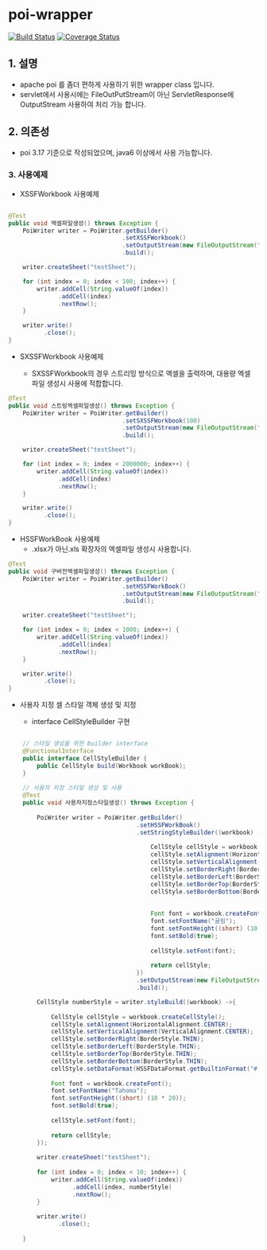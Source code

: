 # poi-wrapper

[![Build Status](https://travis-ci.org/KimYongSung/poi-wrapper.svg?branch=master)](https://travis-ci.org/KimYongSung/poi-wrapper)
[![Coverage Status](https://coveralls.io/repos/github/KimYongSung/poi-wrapper/badge.svg?branch=master)](https://coveralls.io/github/KimYongSung/poi-wrapper?branch=master)

## 1. 설명
* apache poi 를 좀더 편하게 사용하기 위한 wrapper class 입니다.
* servlet에서 사용시에는 FileOutPutStream이 아닌 ServletResponse에 OutputStream 사용하여 처리 가능 합니다.

## 2. 의존성

* poi 3.17 기준으로 작성되었으며, java6 이상에서 사용 가능합니다.

### 3. 사용예제

* XSSFWorkbook 사용예제
```java

@Test
public void 엑셀파일생성() throws Exception {
    PoiWriter writer = PoiWriter.getBuilder()
                                .setXSSFWorkbook()
                                .setOutputStream(new FileOutputStream("D:\\공부\\엑셀테스트\\excel_test.xlsx"))
                                .build();

    writer.createSheet("testSheet");

    for (int index = 0; index < 100; index++) {
        writer.addCell(String.valueOf(index))
              .addCell(index)
              .nextRow();
    }

    writer.write()
          .close();
}

```

* SXSSFWorkbook 사용예제

    - SXSSFWorkbook의 경우 스트리밍 방식으로 엑셀을 출력하며, 대용량 엑셀 파일 생성시 사용에 적합합니다.

```java
@Test
public void 스트링엑셀파일생성() throws Exception {
    PoiWriter writer = PoiWriter.getBuilder()
                                .setSXSSFWorkbook(100)
                                .setOutputStream(new FileOutputStream("D:\\공부\\엑셀테스트\\streming_excel_test.xlsx"))
                                .build();

    writer.createSheet("testSheet");

    for (int index = 0; index < 2000000; index++) {
        writer.addCell(String.valueOf(index))
              .addCell(index)
              .nextRow();
    }

    writer.write()
          .close();
}
```

* HSSFWorkBook 사용예제
    - .xlsx가 아닌.xls 확장자의 엑셀파일 생성시 사용합니다.

```java
@Test
public void 구버전엑셀파일생성() throws Exception {
    PoiWriter writer = PoiWriter.getBuilder()
                                .setHSSFWorkBook()
                                .setOutputStream(new FileOutputStream("D:\\공부\\엑셀테스트\\old_excel_test.xls"))
                                .build();

    writer.createSheet("testSheet");

    for (int index = 0; index < 1000; index++) {
        writer.addCell(String.valueOf(index))
              .addCell(index)
              .nextRow();
    }

    writer.write()
          .close();
}
```

* 사용자 지정 셀 스타일 객체 생성 및 지정

    - interface CellStyleBuilder 구현

```java

    // 스타일 생성울 위한 builder interface
    @FunctionalInterface
    public interface CellStyleBuilder {
        public CellStyle build(Workbook workBook);
    }
    
    // 사용자 지정 스타일 생성 및 사용 
    @Test
    public void 사용자지정스타일생성() throws Exception {
        
        PoiWriter writer = PoiWriter.getBuilder()
                                    .setHSSFWorkBook()
                                    .setStringStyleBuilder((workbook) ->{
                                        
                                        CellStyle cellStyle = workbook.createCellStyle();
                                        cellStyle.setAlignment(HorizontalAlignment.CENTER);
                                        cellStyle.setVerticalAlignment(VerticalAlignment.CENTER);
                                        cellStyle.setBorderRight(BorderStyle.THIN);
                                        cellStyle.setBorderLeft(BorderStyle.THIN);
                                        cellStyle.setBorderTop(BorderStyle.THIN);
                                        cellStyle.setBorderBottom(BorderStyle.THIN);
                    
                    
                                        Font font = workbook.createFont();
                                        font.setFontName("굴림");
                                        font.setFontHeight((short) (10 * 20));
                                        font.setBold(true);
                    
                                        cellStyle.setFont(font);
                                        
                                        return cellStyle;
                                    })
                                    .setOutputStream(new FileOutputStream("D:\\공부\\엑셀테스트\\style_test.xls"))
                                    .build();

        CellStyle numberStyle = writer.styleBuild((workbook) ->{
            
            CellStyle cellStyle = workbook.createCellStyle();
            cellStyle.setAlignment(HorizontalAlignment.CENTER);
            cellStyle.setVerticalAlignment(VerticalAlignment.CENTER);
            cellStyle.setBorderRight(BorderStyle.THIN);
            cellStyle.setBorderLeft(BorderStyle.THIN);
            cellStyle.setBorderTop(BorderStyle.THIN);
            cellStyle.setBorderBottom(BorderStyle.THIN);
            cellStyle.setDataFormat(HSSFDataFormat.getBuiltinFormat("#,##0"));
            
            Font font = workbook.createFont();
            font.setFontName("Tahoma");
            font.setFontHeight((short) (10 * 20));
            font.setBold(true);
            
            cellStyle.setFont(font);
            
            return cellStyle;
        });
        
        writer.createSheet("testSheet");
        
        for (int index = 0; index < 10; index++) {
            writer.addCell(String.valueOf(index))
                  .addCell(index, numberStyle)
                  .nextRow();
        }
        
        writer.write()
              .close();
            
    }
```
